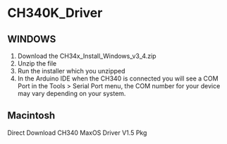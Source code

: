 # CH340K_Driver

## WINDOWS
1. Download the CH34x_Install_Windows_v3_4.zip
2. Unzip the file
3. Run the installer which you unzipped
4. In the Arduino IDE when the CH340 is connected you will see a COM Port 
in the Tools > Serial Port menu, the COM number for your device may vary depending on your system.

## Macintosh
Direct Download CH340 MaxOS Driver V1.5 Pkg
